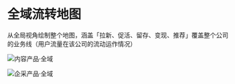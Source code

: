 # 全域流转地图

从全局视角绘制整个地图，涵盖「拉新、促活、留存、变现、推荐」覆盖整个公司的业务线（用户流量在该公司的流动运作情况）

![内容产品·全域](https://gitee.com/sanjinfat/tupian/raw/master/img/%E5%9B%BE3.png)

![企采产品·全域](https://gitee.com/sanjinfat/tupian/raw/master/img/%E5%9B%BE7.png)

